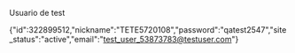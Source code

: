 Usuario de test

{"id":322899512,"nickname":"TETE5720108","password":"qatest2547","site_status":"active","email":"test_user_53873783@testuser.com"}